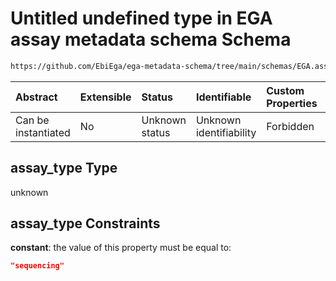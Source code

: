 # Untitled undefined type in EGA assay metadata schema Schema

```txt
https://github.com/EbiEga/ega-metadata-schema/tree/main/schemas/EGA.assay.json#/allOf/1/if/properties/assay_type_specifications/properties/assay_type
```



| Abstract            | Extensible | Status         | Identifiable            | Custom Properties | Additional Properties | Access Restrictions | Defined In                                                      |
| :------------------ | :--------- | :------------- | :---------------------- | :---------------- | :-------------------- | :------------------ | :-------------------------------------------------------------- |
| Can be instantiated | No         | Unknown status | Unknown identifiability | Forbidden         | Allowed               | none                | [EGA.assay.json*](../out/EGA.assay.json "open original schema") |

## assay_type Type

unknown

## assay_type Constraints

**constant**: the value of this property must be equal to:

```json
"sequencing"
```
